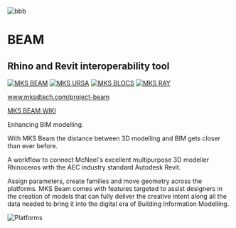 ![bbb](https://user-images.githubusercontent.com/53434612/76241070-42fa3b80-622c-11ea-89e2-ff1c254f9cea.png)

# BEAM
## Rhino and Revit interoperability tool

[![MKS BEAM](https://img.shields.io/badge/-BEAM-%2300AEF0)](https://mksdtech.com)
[![MKS URSA](https://img.shields.io/badge/-URSA-%23FF00AA)](https://mksdtech.com)
[![MKS BLOCS](https://img.shields.io/badge/-BLOCS-%2334CC34)](https://mksdtech.com)
[![MKS RAY](https://img.shields.io/badge/-RAY-%23ED242B)](https://mksdtech.com)

www.mksdtech.com/project-beam

[MKS BEAM WIKI](https://mksdtech.gitbook.io/mks-beam/)


Enhancing BIM modelling.

With MKS Beam the distance between 3D modelling and BIM gets closer than ever before.

A workflow to connect McNeel's excellent multipurpose 3D modeller Rhinoceros with the AEC industry standard Autodesk Revit.

Assign parameters, create families and move geometry across the platforms. MKS Beam comes with features targeted to assist designers in the creation of models that can fully deliver the creative intent along all the data needed to bring it into the digital era of Building Information Modelling.

![Platforms](https://user-images.githubusercontent.com/53434612/98852812-257f1080-2450-11eb-8f3c-4877711e2674.png)
